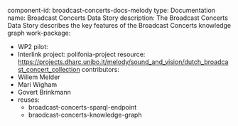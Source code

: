 component-id: broadcast-concerts-docs-melody
type: Documentation
name: Broadcast Concerts Data Story
description: The Broadcast Concerts Data Story describes the key features of the Broadcast Concerts knowledge graph
work-package: 
- WP2
pilot:
- Interlink
project: polifonia-project
resource: https://projects.dharc.unibo.it/melody/sound_and_vision/dutch_broadcast_concert_collection
contributors:
- Willem Melder
- Mari Wigham
- Govert Brinkmann
- reuses:
  - broadcast-concerts-sparql-endpoint
  - braodcast-concerts-knowledge-graph

